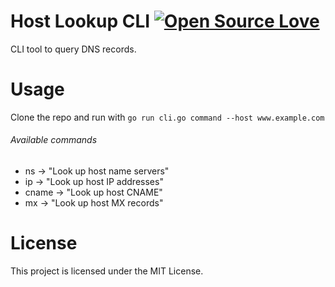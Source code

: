 # Host Lookup CLI [![Open Source Love](https://badges.frapsoft.com/os/v1/open-source.svg?v=103)](https://github.com/ellerbrock/open-source-badges/)

CLI tool to query DNS records.

# Usage

Clone the repo and run with `go run cli.go command --host www.example.com`

###### Available commands

- ns -> "Look up host name servers"
- ip -> "Look up host IP addresses"
- cname -> "Look up host CNAME"
- mx -> "Look up host MX records"

# License

This project is licensed under the MIT License.
